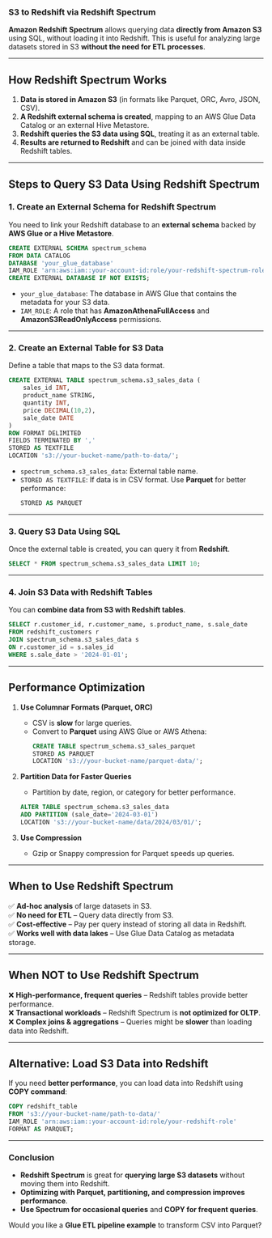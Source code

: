 ### **S3 to Redshift via Redshift Spectrum**  

**Amazon Redshift Spectrum** allows querying data **directly from Amazon S3** using SQL, without loading it into Redshift. This is useful for analyzing large datasets stored in S3 **without the need for ETL processes**.

---

## **How Redshift Spectrum Works**
1. **Data is stored in Amazon S3** (in formats like Parquet, ORC, Avro, JSON, CSV).  
2. **A Redshift external schema is created**, mapping to an AWS Glue Data Catalog or an external Hive Metastore.  
3. **Redshift queries the S3 data using SQL**, treating it as an external table.  
4. **Results are returned to Redshift** and can be joined with data inside Redshift tables.  

---

## **Steps to Query S3 Data Using Redshift Spectrum**

### **1. Create an External Schema for Redshift Spectrum**
You need to link your Redshift database to an **external schema** backed by **AWS Glue or a Hive Metastore**.

```sql
CREATE EXTERNAL SCHEMA spectrum_schema
FROM DATA CATALOG 
DATABASE 'your_glue_database'
IAM_ROLE 'arn:aws:iam::your-account-id:role/your-redshift-spectrum-role'
CREATE EXTERNAL DATABASE IF NOT EXISTS;
```
- `your_glue_database`: The database in AWS Glue that contains the metadata for your S3 data.  
- `IAM_ROLE`: A role that has **AmazonAthenaFullAccess** and **AmazonS3ReadOnlyAccess** permissions.  

---

### **2. Create an External Table for S3 Data**
Define a table that maps to the S3 data format.

```sql
CREATE EXTERNAL TABLE spectrum_schema.s3_sales_data (
    sales_id INT,
    product_name STRING,
    quantity INT,
    price DECIMAL(10,2),
    sale_date DATE
)
ROW FORMAT DELIMITED
FIELDS TERMINATED BY ','
STORED AS TEXTFILE
LOCATION 's3://your-bucket-name/path-to-data/';
```
- `spectrum_schema.s3_sales_data`: External table name.  
- `STORED AS TEXTFILE`: If data is in CSV format. Use **Parquet** for better performance:  
  ```sql
  STORED AS PARQUET
  ```

---

### **3. Query S3 Data Using SQL**
Once the external table is created, you can query it from **Redshift**.

```sql
SELECT * FROM spectrum_schema.s3_sales_data LIMIT 10;
```

---

### **4. Join S3 Data with Redshift Tables**
You can **combine data from S3 with Redshift tables**.

```sql
SELECT r.customer_id, r.customer_name, s.product_name, s.sale_date
FROM redshift_customers r
JOIN spectrum_schema.s3_sales_data s
ON r.customer_id = s.sales_id
WHERE s.sale_date > '2024-01-01';
```

---

## **Performance Optimization**
1. **Use Columnar Formats (Parquet, ORC)**  
   - CSV is **slow** for large queries.  
   - Convert to **Parquet** using AWS Glue or AWS Athena:
     ```sql
     CREATE TABLE spectrum_schema.s3_sales_parquet
     STORED AS PARQUET
     LOCATION 's3://your-bucket-name/parquet-data/';
     ```
   
2. **Partition Data for Faster Queries**  
   - Partition by date, region, or category for better performance.
   ```sql
   ALTER TABLE spectrum_schema.s3_sales_data
   ADD PARTITION (sale_date='2024-03-01')
   LOCATION 's3://your-bucket-name/data/2024/03/01/';
   ```
   
3. **Use Compression**  
   - Gzip or Snappy compression for Parquet speeds up queries.  

---

## **When to Use Redshift Spectrum**
✅ **Ad-hoc analysis** of large datasets in S3.  
✅ **No need for ETL** – Query data directly from S3.  
✅ **Cost-effective** – Pay per query instead of storing all data in Redshift.  
✅ **Works well with data lakes** – Use Glue Data Catalog as metadata storage.  

---

## **When NOT to Use Redshift Spectrum**
❌ **High-performance, frequent queries** – Redshift tables provide better performance.  
❌ **Transactional workloads** – Redshift Spectrum is **not optimized for OLTP**.  
❌ **Complex joins & aggregations** – Queries might be **slower** than loading data into Redshift.  

---

## **Alternative: Load S3 Data into Redshift**
If you need **better performance**, you can load data into Redshift using **COPY command**:

```sql
COPY redshift_table
FROM 's3://your-bucket-name/path-to-data/'
IAM_ROLE 'arn:aws:iam::your-account-id:role/your-redshift-role'
FORMAT AS PARQUET;
```

---

### **Conclusion**
- **Redshift Spectrum** is great for **querying large S3 datasets** without moving them into Redshift.  
- **Optimizing with Parquet, partitioning, and compression improves performance**.  
- **Use Spectrum for occasional queries** and **COPY for frequent queries**.  

Would you like a **Glue ETL pipeline example** to transform CSV into Parquet?